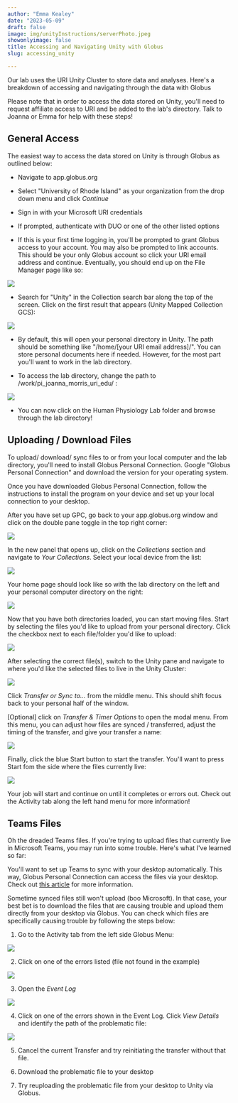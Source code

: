 ```yaml
---
author: "Emma Kealey"
date: "2023-05-09"
draft: false
image: img/unityInstructions/serverPhoto.jpeg
showonlyimage: false
title: Accessing and Navigating Unity with Globus
slug: accessing_unity

---
```


Our lab uses the URI Unity Cluster to store data and analyses. Here's a breakdown of accessing and navigating through the data with Globus

<!--more-->

Please note that in order to access the data stored on Unity, you'll need to request affiliate access to URI and be added to the lab's directory. Talk to Joanna or Emma for help with these steps!

## General Access

The easiest way to access the data stored on Unity is through Globus as outlined below:

-   Navigate to app.globus.org

-   Select "University of Rhode Island" as your organization from the drop down menu and click *Continue*

-   Sign in with your Microsoft URI credentials

-   If prompted, authenticate with DUO or one of the other listed options

-   If this is your first time logging in, you'll be prompted to grant Globus access to your account. You may also be prompted to link accounts. This should be your only Globus account so click your URI email address and continue. Eventually, you should end up on the File Manager page like so:

![](/img/unityInstructions/globusHomePage.jpeg)

-   Search for "Unity" in the Collection search bar along the top of the screen. Click on the first result that appears (Unity Mapped Collection GCS):

![](/img/unityInstructions/globusUnitySearch.png)

-   By default, this will open your personal directory in Unity. The path should be something like "/home/[your URI email address]/". You can store personal documents here if needed. However, for the most part you'll want to work in the lab directory.

-   To access the lab directory, change the path to /work/pi_joanna_morris_uri_edu/ :

![](/img/unityInstructions/globusLabDirectoryPath.png)

-   You can now click on the Human Physiology Lab folder and browse through the lab directory!

## Uploading / Download Files

To upload/ download/ sync files to or from your local computer and the lab directory, you'll need to install Globus Personal Connection. Google "Globus Personal Connection" and download the version for your operating system.

Once you have downloaded Globus Personal Connection, follow the instructions to install the program on your device and set up your local connection to your desktop.

After you have set up GPC, go back to your app.globus.org window and click on the double pane toggle in the top right corner:

![](/img/unityInstructions/globusPanels.png)

In the new panel that opens up, click on the *Collections* section and navigate to *Your Collections*. Select your local device from the list:

![](/img/unityInstructions/globusYourConnections.png)

Your home page should look like so with the lab directory on the left and your personal computer directory on the right:

![](/img/unityInstructions/globusLabPersonalDirectory.png)

Now that you have both directories loaded, you can start moving files. Start by selecting the files you'd like to upload from your personal directory. Click the checkbox next to each file/folder you'd like to upload:

![](/img/unityInstructions/globusPersonalFilesSelected.png)

After selecting the correct file(s), switch to the Unity pane and navigate to where you'd like the selected files to live in the Unity Cluster:

![](/img/unityInstructions/globusUnityLocationSelected.png)

Click *Transfer or Sync to...* from the middle menu. This should shift focus back to your personal half of the window.

[Optional] click on *Transfer & Timer Options* to open the modal menu. From this menu, you can adjust how files are synced / transferred, adjust the timing of the transfer, and give your transfer a name:

![](/img/unityInstructions/globusTransferTimerMenu.png)

Finally, click the blue Start button to start the transfer. You'll want to press Start fom the side where the files currently live:

![](/img/unityInstructions/globusStartTransfer.png)

Your job will start and continue on until it completes or errors out. Check out the Activity tab along the left hand menu for more information!

## Teams Files

Oh the dreaded Teams files. If you're trying to upload files that currently live in Microsoft Teams, you may run into some trouble. Here's what I've learned so far:

You'll want to set up Teams to sync with your desktop automatically. This way, Globus Personal Connection can access the files via your desktop. Check out [this article](https://support.microsoft.com/en-us/office/sync-sharepoint-and-teams-files-with-your-computer-6de9ede8-5b6e-4503-80b2-6190f3354a88) for more information.

Sometime synced files still won't upload (boo Microsoft). In that case, your best bet is to download the files that are causing trouble and upload them directly from your desktop via Globus. You can check which files are specifically causing trouble by following the steps below:

1.  Go to the Activity tab from the left side Globus Menu:

![](/img/unityInstructions/globusActivityMenu.png)

2.  Click on one of the errors listed (file not found in the example)

![](/img/unityInstructions/globusActivityError.png)

3.  Open the *Event Log*

![](/img/unityInstructions/globusActivityEventLog.png)

4.  Click on one of the errors shown in the Event Log. Click *View Details* and identify the path of the problematic file:

![](/img/unityInstructions/globusErrorFilePath.png)

5.  Cancel the current Transfer and try reinitiating the transfer without that file.

6.  Download the problematic file to your desktop

7.  Try reuploading the problematic file from your desktop to Unity via Globus.
